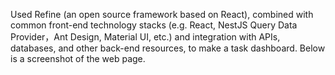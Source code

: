 
Used Refine (an open source framework based on React), combined with common front-end technology stacks (e.g. React, NestJS Query Data Provider，Ant Design, Material UI, etc.) and integration with APIs, databases, and other back-end resources, to make a task dashboard. Below is a screenshot of the web page.
